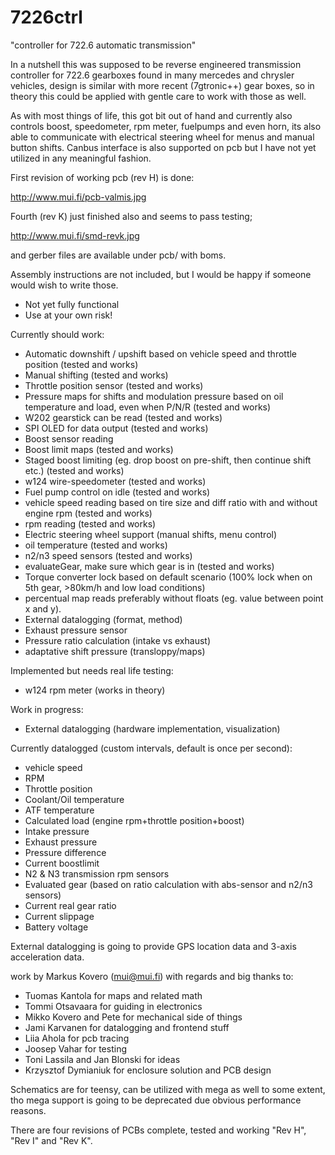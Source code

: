 # 7226ctrl
"controller for 722.6 automatic transmission"

In a nutshell this was supposed to be reverse engineered transmission controller for 722.6 gearboxes found in many mercedes and chrysler vehicles, design is similar with more recent (7gtronic++) gear boxes, so in theory this could be applied with gentle care to work with those as well.

As with most things of life, this got bit out of hand and currently also controls boost, speedometer, rpm meter, fuelpumps and even horn, its also able to communicate with electrical steering wheel for menus and manual button shifts.
Canbus interface is also supported on pcb but I have not yet utilized in any meaningful fashion.

First revision of working pcb (rev H) is done:

<http://www.mui.fi/pcb-valmis.jpg> 

Fourth (rev K) just finished also and seems to pass testing;

<http://www.mui.fi/smd-revk.jpg>

and gerber files are available under pcb/ with boms.

Assembly instructions are not included, but I would be happy if someone would wish to write those.

- Not yet fully functional
- Use at your own risk!

Currently should work:
- Automatic downshift / upshift based on vehicle speed and throttle position (tested and works)
- Manual shifting (tested and works)
- Throttle position sensor (tested and works)
- Pressure maps for shifts and modulation pressure based on oil temperature and load, even when P/N/R (tested and works)
- W202 gearstick can be read (tested and works)
- SPI OLED for data output (tested and works)
- Boost sensor reading
- Boost limit maps (tested and works)
- Staged boost limiting (eg. drop boost on pre-shift, then continue shift etc.) (tested and works)
- w124 wire-speedometer (tested and works)
- Fuel pump control on idle (tested and works)
- vehicle speed reading based on tire size and diff ratio with and without engine rpm (tested and works)
- rpm reading (tested and works)
- Electric steering wheel support (manual shifts, menu control)
- oil temperature (tested and works)
- n2/n3 speed sensors (tested and works)
- evaluateGear, make sure which gear is in (tested and works)
- Torque converter lock based on default scenario (100% lock when on 5th gear, >80km/h and low load conditions)
- percentual map reads preferably without floats (eg. value between point x and y).
- External datalogging (format, method)
- Exhaust pressure sensor
- Pressure ratio calculation (intake vs exhaust)
- adaptative shift pressure (transloppy/maps)

Implemented but needs real life testing:

- w124 rpm meter (works in theory)

Work in progress:
- External datalogging (hardware implementation, visualization)

Currently datalogged (custom intervals, default is once per second): 
- vehicle speed
- RPM
- Throttle position
- Coolant/Oil temperature
- ATF temperature
- Calculated load (engine rpm+throttle position+boost)
- Intake pressure
- Exhaust pressure
- Pressure difference
- Current boostlimit
- N2 & N3 transmission rpm sensors
- Evaluated gear (based on ratio calculation with abs-sensor and n2/n3 sensors)
- Current real gear ratio
- Current slippage
- Battery voltage

External datalogging is going to provide GPS location data and 3-axis acceleration data.

work by Markus Kovero (mui@mui.fi) with regards and big thanks to:

- Tuomas Kantola for maps and related math
- Tommi Otsavaara for guiding in electronics
- Mikko Kovero and Pete for mechanical side of things
- Jami Karvanen for datalogging and frontend stuff
- Liia Ahola for pcb tracing
- Joosep Vahar for testing
- Toni Lassila and Jan Blonski for ideas
- Krzysztof Dymianiuk for enclosure solution and PCB design

Schematics are for teensy, can be utilized with mega as well to some extent, tho mega support is going to be deprecated due obvious performance reasons.

There are four revisions of PCBs complete, tested and working "Rev H", "Rev I" and "Rev K".
